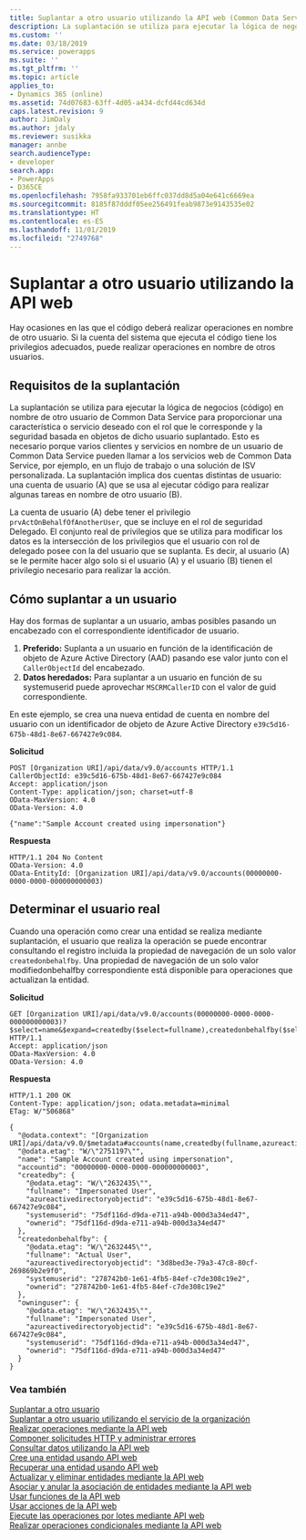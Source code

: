 ```yaml
---
title: Suplantar a otro usuario utilizando la API web (Common Data Service)| Microsoft Docs
description: La suplantación se utiliza para ejecutar la lógica de negocios (código) en nombre de otro usuario de Common Data Service para proporcionar una característica o servicio deseado con el rol que le corresponde y la seguridad basada en objetos de dicho usuario suplantado. Lea cómo puede suplantar a otro usuario en Common Data Service mediante la API web
ms.custom: ''
ms.date: 03/18/2019
ms.service: powerapps
ms.suite: ''
ms.tgt_pltfrm: ''
ms.topic: article
applies_to:
- Dynamics 365 (online)
ms.assetid: 74d07683-63ff-4d05-a434-dcfd44cd634d
caps.latest.revision: 9
author: JimDaly
ms.author: jdaly
ms.reviewer: susikka
manager: annbe
search.audienceType:
- developer
search.app:
- PowerApps
- D365CE
ms.openlocfilehash: 7958fa933701eb6ffc037dd8d5a04e641c6669ea
ms.sourcegitcommit: 8185f87dddf05ee256491feab9873e9143535e02
ms.translationtype: HT
ms.contentlocale: es-ES
ms.lasthandoff: 11/01/2019
ms.locfileid: "2749768"
---
```

<!-- TOD0: The higher level topic [Impersonate another user](../impersonate-another-user.md) should include all generic concepts.
This topic should only cover the Web API specific details -->


# <a name="impersonate-another-user-using-the-web-api"></a>Suplantar a otro usuario utilizando la API web

Hay ocasiones en las que el código deberá realizar operaciones en nombre de otro usuario. Si la cuenta del sistema que ejecuta el código tiene los privilegios adecuados, puede realizar operaciones en nombre de otros usuarios.  
  
<a name="bkmk_Requirementsforimpersonation"></a>

## <a name="requirements-for-impersonation"></a>Requisitos de la suplantación

La suplantación se utiliza para ejecutar la lógica de negocios (código) en nombre de otro usuario de Common Data Service para proporcionar una característica o servicio deseado con el rol que le corresponde y la seguridad basada en objetos de dicho usuario suplantado. Esto es necesario porque varios clientes y servicios en nombre de un usuario de Common Data Service pueden llamar a los servicios web de Common Data Service, por ejemplo, en un flujo de trabajo o una solución de ISV personalizada. La suplantación implica dos cuentas distintas de usuario: una cuenta de usuario (A) que se usa al ejecutar código para realizar algunas tareas en nombre de otro usuario (B).  
  
La cuenta de usuario (A) debe tener el privilegio `prvActOnBehalfOfAnotherUser`, que se incluye en el rol de seguridad Delegado. El conjunto real de privilegios que se utiliza para modificar los datos es la intersección de los privilegios que el usuario con rol de delegado posee con la del usuario que se suplanta. Es decir, al usuario (A) se le permite hacer algo solo si el usuario (A) y el usuario (B) tienen el privilegio necesario para realizar la acción.  
  
<a name="bkmk_Howtoimpersonateauser"></a>

## <a name="how-to-impersonate-a-user"></a>Cómo suplantar a un usuario

Hay dos formas de suplantar a un usuario, ambas posibles pasando un encabezado con el correspondiente identificador de usuario.

 1. **Preferido:** Suplanta a un usuario en función de la identificación de objeto de Azure Active Directory (AAD) pasando ese valor junto con el `CallerObjectId` del encabezado.
2. **Datos heredados:** Para suplantar a un usuario en función de su systemuserid puede aprovechar `MSCRMCallerID` con el valor de guid correspondiente.

 En este ejemplo, se crea una nueva entidad de cuenta en nombre del usuario con un identificador de objeto de Azure Active Directory `e39c5d16-675b-48d1-8e67-667427e9c084`.   
  
 **Solicitud**  
```http 
POST [Organization URI]/api/data/v9.0/accounts HTTP/1.1  
CallerObjectId: e39c5d16-675b-48d1-8e67-667427e9c084  
Accept: application/json  
Content-Type: application/json; charset=utf-8  
OData-MaxVersion: 4.0  
OData-Version: 4.0  
  
{"name":"Sample Account created using impersonation"}  
```  
  
 **Respuesta**  
```http 
HTTP/1.1 204 No Content  
OData-Version: 4.0  
OData-EntityId: [Organization URI]/api/data/v9.0/accounts(00000000-0000-0000-000000000003)  
```  
  
<a name="bkmk_Determinetheactualuser"></a>

## <a name="determine-the-actual-user"></a>Determinar el usuario real

Cuando una operación como crear una entidad se realiza mediante suplantación, el usuario que realiza la operación se puede encontrar consultando el registro incluida la propiedad de navegación de un solo valor `createdonbehalfby`. Una propiedad de navegación de un solo valor modifiedonbehalfby correspondiente está disponible para operaciones que actualizan la entidad.  
  
 **Solicitud**

```http 
GET [Organization URI]/api/data/v9.0/accounts(00000000-0000-0000-000000000003)?$select=name&$expand=createdby($select=fullname),createdonbehalfby($select=fullname),owninguser($select=fullname) HTTP/1.1   
Accept: application/json  
OData-MaxVersion: 4.0  
OData-Version: 4.0  
```  
  
 **Respuesta**  
```http 
HTTP/1.1 200 OK  
Content-Type: application/json; odata.metadata=minimal  
ETag: W/"506868"  
  
{
  "@odata.context": "[Organization URI]/api/data/v9.0/$metadata#accounts(name,createdby(fullname,azureactivedirectoryobjectid),createdonbehalfby(fullname,azureactivedirectoryobjectid),owninguser(fullname,azureactivedirectoryobjectid))/$entity",
  "@odata.etag": "W/\"2751197\"",
  "name": "Sample Account created using impersonation",
  "accountid": "00000000-0000-0000-000000000003",
  "createdby": {
    "@odata.etag": "W/\"2632435\"",
    "fullname": "Impersonated User",
    "azureactivedirectoryobjectid": "e39c5d16-675b-48d1-8e67-667427e9c084",
    "systemuserid": "75df116d-d9da-e711-a94b-000d3a34ed47",
    "ownerid": "75df116d-d9da-e711-a94b-000d3a34ed47"
  },
  "createdonbehalfby": {
    "@odata.etag": "W/\"2632445\"",
    "fullname": "Actual User",
    "azureactivedirectoryobjectid": "3d8bed3e-79a3-47c8-80cf-269869b2e9f0",
    "systemuserid": "278742b0-1e61-4fb5-84ef-c7de308c19e2",
    "ownerid": "278742b0-1e61-4fb5-84ef-c7de308c19e2"
  },
  "owninguser": {
    "@odata.etag": "W/\"2632435\"",
    "fullname": "Impersonated User",
    "azureactivedirectoryobjectid": "e39c5d16-675b-48d1-8e67-667427e9c084",
    "systemuserid": "75df116d-d9da-e711-a94b-000d3a34ed47",
    "ownerid": "75df116d-d9da-e711-a94b-000d3a34ed47"
  }
}
```  
  
### <a name="see-also"></a>Vea también

[Suplantar a otro usuario](../impersonate-another-user.md)<br />
[Suplantar a otro usuario utilizando el servicio de la organización](../impersonate-another-user.md#impersonate-another-user-using-the-organization-service)<br />
[Realizar operaciones mediante la API web](perform-operations-web-api.md)<br />
[Componer solicitudes HTTP y administrar errores](compose-http-requests-handle-errors.md)<br />
[Consultar datos utilizando la API web](query-data-web-api.md)<br />
[Cree una entidad usando API web](create-entity-web-api.md)<br />
[Recuperar una entidad usando API web](retrieve-entity-using-web-api.md)<br />
[Actualizar y eliminar entidades mediante la API web](update-delete-entities-using-web-api.md)<br />
[Asociar y anular la asociación de entidades mediante la API web](associate-disassociate-entities-using-web-api.md)<br />
[Usar funciones de la API web](use-web-api-functions.md)<br />
[Usar acciones de la API web](use-web-api-actions.md)<br />
[Ejecute las operaciones por lotes mediante API web](execute-batch-operations-using-web-api.md)<br />
[Realizar operaciones condicionales mediante la API web](perform-conditional-operations-using-web-api.md)
